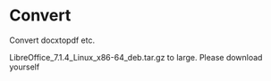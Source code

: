 # Convert
Convert docxtopdf etc.


LibreOffice_7.1.4_Linux_x86-64_deb.tar.gz to large. Please download yourself
